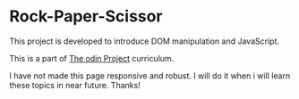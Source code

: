 # Rock-Paper-Scissor

This project is developed to introduce DOM manipulation and JavaScript. 

This is a part of [The odin Project](https://www.theodinproject.com/) curriculum. 

I have not made this page responsive and robust. I will do it when i will learn these topics in near future. Thanks!
